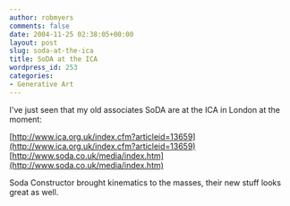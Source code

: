 ```yaml
---
author: robmyers
comments: false
date: 2004-11-25 02:38:05+00:00
layout: post
slug: soda-at-the-ica
title: SoDA at the ICA
wordpress_id: 253
categories:
- Generative Art
---
```


I've just seen that my old associates SoDA are at the ICA in London at the moment:  
  
[http://www.ica.org.uk/index.cfm?articleid=13659](http://www.ica.org.uk/index.cfm?articleid=13659)   
[http://www.soda.co.uk/media/index.htm](http://www.soda.co.uk/media/index.htm)   
  
Soda Constructor brought kinematics to the masses, their new stuff looks great as well. 

  


